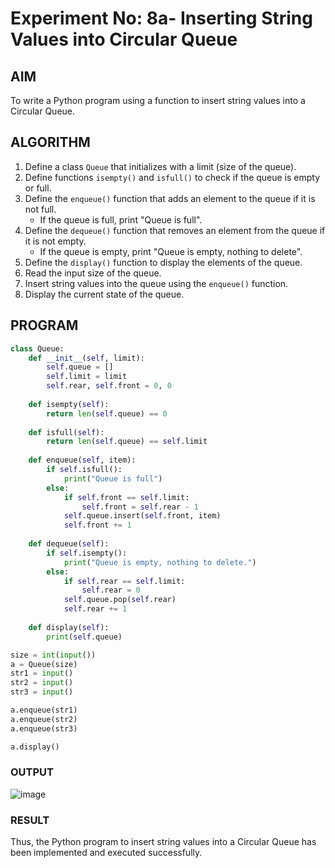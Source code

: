 # Experiment No: 8a- Inserting String Values into Circular Queue

## AIM  
To write a Python program using a function to insert string values into a Circular Queue.

## ALGORITHM  
1. Define a class `Queue` that initializes with a limit (size of the queue).
2. Define functions `isempty()` and `isfull()` to check if the queue is empty or full.
3. Define the `enqueue()` function that adds an element to the queue if it is not full.
   - If the queue is full, print "Queue is full".
4. Define the `dequeue()` function that removes an element from the queue if it is not empty.
   - If the queue is empty, print "Queue is empty, nothing to delete".
5. Define the `display()` function to display the elements of the queue.
6. Read the input size of the queue.
7. Insert string values into the queue using the `enqueue()` function.
8. Display the current state of the queue.

## PROGRAM
```python
class Queue:
    def __init__(self, limit):
        self.queue = []
        self.limit = limit
        self.rear, self.front = 0, 0
        
    def isempty(self):
        return len(self.queue) == 0
        
    def isfull(self):
        return len(self.queue) == self.limit
        
    def enqueue(self, item):
        if self.isfull():
            print("Queue is full")
        else:
            if self.front == self.limit:
                self.front = self.rear - 1
            self.queue.insert(self.front, item)
            self.front += 1
            
    def dequeue(self):
        if self.isempty():
            print("Queue is empty, nothing to delete.")
        else:
            if self.rear == self.limit:
                self.rear = 0
            self.queue.pop(self.rear)
            self.rear += 1
        
    def display(self):
        print(self.queue)

size = int(input())
a = Queue(size)
str1 = input()
str2 = input()
str3 = input()

a.enqueue(str1)
a.enqueue(str2)
a.enqueue(str3)

a.display()

```

### OUTPUT
![image](https://github.com/user-attachments/assets/4486e053-3167-470b-bf7e-da818fc5dc7b)


### RESULT
Thus, the Python program to insert string values into a Circular Queue has been implemented and executed successfully.
